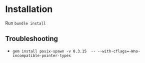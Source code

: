 # Installation

Run `bundle install`

## Troubleshooting
- `gem install posix-spawn -v 0.3.15  -- --with-cflags=-Wno-incompatible-pointer-types`
